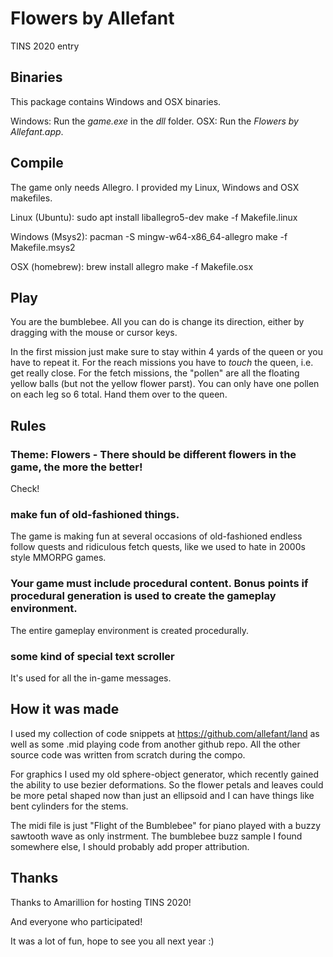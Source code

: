 # Flowers by Allefant

TINS 2020 entry

## Binaries

This package contains Windows and OSX binaries.

Windows: Run the *game.exe* in the *dll* folder.
OSX: Run the *Flowers by Allefant.app*.

## Compile

The game only needs Allegro. I provided my Linux, Windows and OSX
makefiles.

Linux (Ubuntu):
    sudo apt install liballegro5-dev
    make -f Makefile.linux

Windows (Msys2):
    pacman -S mingw-w64-x86_64-allegro
    make -f Makefile.msys2

OSX (homebrew):
    brew install allegro
    make -f Makefile.osx

## Play

You are the bumblebee. All you can do is change its direction, either
by dragging with the mouse or cursor keys.

In the first mission just make sure to stay within 4 yards of the queen
or you have to repeat it. For the reach missions you have to *touch*
the queen, i.e. get really close. For the fetch missions, the "pollen"
are all the floating yellow balls (but not the yellow flower parst). You
can only have one pollen on each leg so 6 total. Hand them over to the
queen.

## Rules

### Theme: Flowers - There should be different flowers in the game, the more the better!
Check!

### make fun of old-fashioned things.
The game is making fun at several occasions of old-fashioned endless
follow quests and ridiculous fetch quests, like we used to hate in 2000s
style MMORPG games.

### Your game must include procedural content. Bonus points if procedural generation is used to create the gameplay environment.
The entire gameplay environment is created procedurally.

### some kind of special text scroller
It's used for all the in-game messages.

## How it was made

I used my collection of code snippets at https://github.com/allefant/land
as well as some .mid playing code from another github repo. All the other
source code was written from scratch during the compo.

For graphics I used my old sphere-object generator, which recently gained the ability to
use bezier deformations. So the flower petals and leaves could be more petal shaped now than
just an ellipsoid and I can have things like bent cylinders for the stems.

The midi file is just "Flight of the Bumblebee" for piano played with
a buzzy sawtooth wave as only instrment. The bumblebee buzz sample I found
somewhere else, I should probably add proper attribution.

## Thanks

Thanks to Amarillion for hosting TINS 2020!

And everyone who participated!

It was a lot of fun, hope to see you all next year :)
